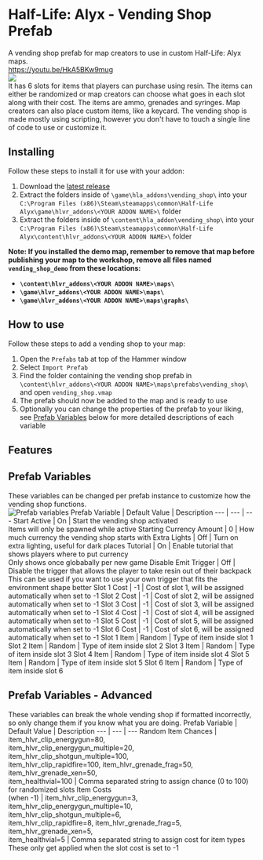 # Half-Life: Alyx - Vending Shop Prefab
A vending shop prefab for map creators to use in custom Half-Life: Alyx maps.<br />
https://youtu.be/HkA5BKw9mug<br />
<img src="https://user-images.githubusercontent.com/3063873/93004076-0ba27980-f544-11ea-9760-52c59b0b8bca.png" />
<br />
It has 6 slots for items that players can purchase using resin. The items can either be randomized or map creators can choose what goes in each slot along with their cost. The items are ammo, grenades and syringes. Map creators can also place custom items, like a keycard. The vending shop is made mostly using scripting, however you don't have to touch a single line of code to use or customize it.
## Installing
Follow these steps to install it for use with your addon:
1. Download the <a href="https://github.com/ThomasTerp/hla-vending-shop/releases">latest release</a>
2. Extract the folders inside of `\game\hla_addons\vending_shop\` into your<br />`C:\Program Files (x86)\Steam\steamapps\common\Half-Life Alyx\game\hlvr_addons\<YOUR ADDON NAME>\` folder
3. Extract the folders inside of `\content\hla_addon\vending_shop\` into your<br />`C:\Program Files (x86)\Steam\steamapps\common\Half-Life Alyx\content\hlvr_addons\<YOUR ADDON NAME>\` folder

**Note: If you installed the demo map, remember to remove that map before publishing your map to the workshop, remove all files named `vending_shop_demo` from these locations:**
* **`\content\hlvr_addons\<YOUR ADDON NAME>\maps\`**
* **`\game\hlvr_addons\<YOUR ADDON NAME>\maps\`**
* **`\game\hlvr_addons\<YOUR ADDON NAME>\maps\graphs\`**
## How to use
Follow these steps to add a vending shop to your map:
1. Open the `Prefabs` tab at top of the Hammer window
2. Select `Import Prefab`
3. Find the folder containing the vending shop prefab in `\content\hlvr_addons\<YOUR ADDON NAME>\maps\prefabs\vending_shop\` and open `vending_shop.vmap`
4. The prefab should now be added to the map and is ready to use
5. Optionally you can change the properties of the prefab to your liking, see [Prefab Variables](#prefab-variables) below for more detailed descriptions of each variable
## Features
## Prefab Variables
These variables can be changed per prefab instance to customize how the vending shop functions.<br />
![Prefab variables](https://user-images.githubusercontent.com/3063873/111882999-f3ab2700-89b8-11eb-9466-9ed81c487153.png)
Prefab Variable | Default Value | Description
--- | --- | ---
Start Active | On | Start the vending shop activated<br />Items will only be spawned while active
Starting Currency Amount | 0 | How much currency the vending shop starts with
Extra Lights | Off | Turn on extra lighting, useful for dark places
Tutorial | On | Enable tutorial that shows players where to put currency<br />Only shows once globabally per new game
Disable Emit Trigger | Off | Disable the trigger that allows the player to take resin out of their backpack<br />This can be used if you want to use your own trigger that fits the environment shape better
Slot 1 Cost | -1 | Cost of slot 1, will be assigned automatically when set to -1
Slot 2 Cost | -1 | Cost of slot 2, will be assigned automatically when set to -1
Slot 3 Cost | -1 | Cost of slot 3, will be assigned automatically when set to -1
Slot 4 Cost | -1 | Cost of slot 4, will be assigned automatically when set to -1
Slot 5 Cost | -1 | Cost of slot 5, will be assigned automatically when set to -1
Slot 6 Cost | -1 | Cost of slot 6, will be assigned automatically when set to -1
Slot 1 Item | Random | Type of item inside slot 1
Slot 2 Item | Random | Type of item inside slot 2
Slot 3 Item | Random | Type of item inside slot 3
Slot 4 Item | Random | Type of item inside slot 4
Slot 5 Item | Random | Type of item inside slot 5
Slot 6 Item | Random | Type of item inside slot 6
## Prefab Variables - Advanced
These variables can break the whole vending shop if formatted incorrectly, so only change them if you know what you are doing.
Prefab Variable | Default Value | Description
--- | --- | ---
Random Item Chances | item_hlvr_clip_energygun=80, <br />item_hlvr_clip_energygun_multiple=20, <br />item_hlvr_clip_shotgun_multiple=100, <br />item_hlvr_clip_rapidfire=100, item_hlvr_grenade_frag=50, <br />item_hlvr_grenade_xen=50, <br />item_healthvial=100 | Comma separated string to assign chance (0 to 100) for randomized slots
Item Costs<br />(when -1) | item_hlvr_clip_energygun=3, <br />item_hlvr_clip_energygun_multiple=10, <br />item_hlvr_clip_shotgun_multiple=6, <br />item_hlvr_clip_rapidfire=8, item_hlvr_grenade_frag=5, <br />item_hlvr_grenade_xen=5, <br />item_healthvial=5 | Comma separated string to assign cost for item types<br />These only get applied when the slot cost is set to -1
